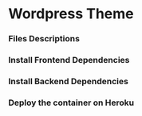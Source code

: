 # Wordpress Theme

### Files Descriptions

### Install Frontend Dependencies

### Install Backend Dependencies

### Deploy the container on Heroku
